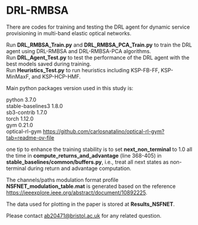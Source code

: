 # DRL-RMBSA
There are codes for training and testing the DRL agent for dynamic service provisioning in multi-band elastic optical networks.

Run **DRL_RMBSA_Train.py** and **DRL_RMBSA_PCA_Train.py** to train the DRL agent using DRL-RMBSA and DRL-RMBSA-PCA algorithms.  
Run **DRL_Agent_Test.py** to test the performance of the DRL agent with the best models saved during training.  
Run **Heuristics_Test.py** to run heuristics including KSP-FB-FF, KSP-MinMaxF, and KSP-HCP-HMF.

Main python packages version used in this study is:

python 3.7.0  
stable-baselines3 1.8.0  
sb3-contrib 1.7.0  
torch 1.12.0    
gym 0.21.0  
optical-rl-gym https://github.com/carlosnatalino/optical-rl-gym?tab=readme-ov-file

one tip to enhance the training stability is to set **next_non_terminal** to 1.0 all the time in  **compute_returns_and_advantage** (line 368-405) in **stable_baselines/common/buffers.py**, i.e., treat all next states as non-terminal during return and advantage computation. 

The channels/paths modulation format profile **NSFNET_modulation_table.mat** is generated based on the reference https://ieeexplore.ieee.org/abstract/document/10892225.

The data used for plotting in the paper is stored at **Results_NSFNET**.  

Please contact ab20471@bristol.ac.uk for any related question.
